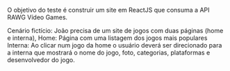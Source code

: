O objetivo do teste é construir um site em ReactJS que consuma a API RAWG Vídeo Games.

Cenário fictício:
João precisa de um site de jogos com duas páginas (home e interna),
Home: Página com uma listagem dos jogos mais populares
Interna: Ao clicar num jogo da home o usuário deverá ser direcionado para a
interna que mostrará o nome do jogo, foto, categorias, plataformas e desenvolvedor
do jogo.

